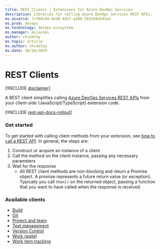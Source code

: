 ```yaml
---
title: REST Clients | Extensions for Azure DevOps Services
description: Libraries for calling Azure DevOps Services REST APIs.
ms.assetid: 7cf04c04-4e20-442f-a108-293294a591ad
ms.prod: devops
ms.technology: devops-ecosystem
ms.manager: mijacobs
author: chcomley
ms.topic: article
ms.author: chcomley
ms.date: 10/18/2019
---
```


# REST Clients

[!INCLUDE [disclaimer](./api/_data/disclaimer.md)]

A REST client simplifies calling [Azure DevOps Services REST APIs](/rest/api/vsts/) from your client-side (JavaScript/TypeScript) extension code.

[!INCLUDE [rest-api-docs-rollout](../../../includes/rest-api-docs-rollout.md)]

### Get started

To get started with calling client methods from your extension, see [how to call a REST API](../../develop/call-rest-api.md). In general, the steps are:

1. Construct or acquire an instance of a client
2. Call the method on the client instance, passing any necessary parameters
3. Wait for the response
   * All REST client methods are non-blocking and return a Promise object. A promise represents a future return value (or exception). Typically you call `then()` on the returned object, passing a function that you want to have called when the response is received.

### Available clients

* [Build](./api/TFS/Build/RestClient/BuildHttpClient2_2.md)
* [Git](./api/TFS/VersionControl/GitRestClient/GitHttpClient2_2.md)
* [Project and team](./api/TFS/Core/RestClient/CoreHttpClient2_2.md)
* [Test management](./api/TFS/TestManagement/RestClient/TestHttpClient2_2.md)
* [Version Control](./api/TFS/VersionControl/TfvcRestClient/TfvcHttpClient2_2.md)
* [Work (agile)](./api/TFS/Work/RestClient/WorkHttpClient2_2.md)
* [Work item tracking](./api/TFS/WorkItemTracking/RestClient/WorkItemTrackingHttpClient2_2.md)

